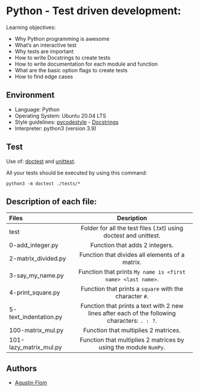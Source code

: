 # Python - Test driven development:

Learning objectives:

* Why Python programming is awesome
* What’s an interactive test
* Why tests are important
* How to write Docstrings to create tests
* How to write documentation for each module and function
* What are the basic option flags to create tests
* How to find edge cases

## Environment

* Language: Python
* Operating System: Ubuntu 20.04 LTS
* Style guidelines: [pycodestyle](https://pypi.org/project/pycodestyle/) - [Docstrings](https://sphinxcontrib-napoleon.readthedocs.io/en/latest/example_google.html)
* Interpreter: python3 (version 3.9)

## Test

Use of: [doctest](https://docs.python.org/3.9/library/doctest.html) and [unittest](https://docs.python.org/3.4/library/unittest.html#module-unittest).

All your tests should be executed by using this command: 
```
python3 -m doctest ./tests/*
```

## Description of each file:

| Files          |Desription
|:----------------|:-------------------------------:|
|test |Folder for all the test files (.txt) using doctest and unittest.
|0-add_integer.py |Function that adds 2 integers.
|2-matrix_divided.py |Function that divides all elements of a matrix.
|3-say_my_name.py |Function that prints ``My name is <first name> <last name>``.
|4-print_square.py |Function that prints a ``square`` with the character ``#``.
|5-text_indentation.py |Function that prints a text with 2 new lines after each of the following characters: ``. : ?``.
|100-matrix_mul.py |Function that multiplies 2 matrices.
|101-lazy_matrix_mul.py |Function that multiplies 2 matrices by using the module ``NumPy``.

## Authors

* [Agustin Flom](https://github.com/agusfl)
